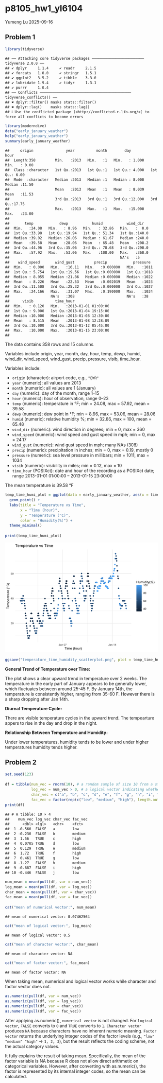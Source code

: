 p8105_hw1_yl6104
================
Yumeng Lu
2025-09-16

## Problem 1

``` r
library(tidyverse)
```

    ## ── Attaching core tidyverse packages ──────────────────────── tidyverse 2.0.0 ──
    ## ✔ dplyr     1.1.4     ✔ readr     2.1.5
    ## ✔ forcats   1.0.0     ✔ stringr   1.5.1
    ## ✔ ggplot2   3.5.2     ✔ tibble    3.3.0
    ## ✔ lubridate 1.9.4     ✔ tidyr     1.3.1
    ## ✔ purrr     1.0.4     
    ## ── Conflicts ────────────────────────────────────────── tidyverse_conflicts() ──
    ## ✖ dplyr::filter() masks stats::filter()
    ## ✖ dplyr::lag()    masks stats::lag()
    ## ℹ Use the conflicted package (<http://conflicted.r-lib.org/>) to force all conflicts to become errors

``` r
library(moderndive)
data("early_january_weather")
help("early_january_weather")
summary(early_january_weather)
```

    ##     origin               year          month        day              hour      
    ##  Length:358         Min.   :2013   Min.   :1   Min.   : 1.000   Min.   : 0.00  
    ##  Class :character   1st Qu.:2013   1st Qu.:1   1st Qu.: 4.000   1st Qu.: 6.00  
    ##  Mode  :character   Median :2013   Median :1   Median : 8.000   Median :11.50  
    ##                     Mean   :2013   Mean   :1   Mean   : 8.039   Mean   :11.53  
    ##                     3rd Qu.:2013   3rd Qu.:1   3rd Qu.:12.000   3rd Qu.:17.75  
    ##                     Max.   :2013   Max.   :1   Max.   :15.000   Max.   :23.00  
    ##                                                                                
    ##       temp            dewp           humid           wind_dir    
    ##  Min.   :24.08   Min.   : 8.96   Min.   : 32.86   Min.   :  0.0  
    ##  1st Qu.:33.98   1st Qu.:19.94   1st Qu.: 51.34   1st Qu.:140.0  
    ##  Median :39.02   Median :26.06   Median : 61.67   Median :240.0  
    ##  Mean   :39.58   Mean   :28.06   Mean   : 65.48   Mean   :208.2  
    ##  3rd Qu.:44.96   3rd Qu.:35.06   3rd Qu.: 78.68   3rd Qu.:290.0  
    ##  Max.   :57.92   Max.   :53.06   Max.   :100.00   Max.   :360.0  
    ##                                                   NA's   :5      
    ##    wind_speed       wind_gust         precip            pressure   
    ##  Min.   : 0.000   Min.   :16.11   Min.   :0.000000   Min.   :1011  
    ##  1st Qu.: 5.754   1st Qu.:19.56   1st Qu.:0.000000   1st Qu.:1018  
    ##  Median : 8.055   Median :21.86   Median :0.000000   Median :1022  
    ##  Mean   : 8.226   Mean   :22.53   Mean   :0.002039   Mean   :1023  
    ##  3rd Qu.:11.508   3rd Qu.:25.32   3rd Qu.:0.000000   3rd Qu.:1027  
    ##  Max.   :24.166   Max.   :31.07   Max.   :0.190000   Max.   :1034  
    ##                   NA's   :308                        NA's   :38    
    ##      visib          time_hour                  
    ##  Min.   : 0.120   Min.   :2013-01-01 01:00:00  
    ##  1st Qu.: 9.000   1st Qu.:2013-01-04 19:15:00  
    ##  Median :10.000   Median :2013-01-08 12:30:00  
    ##  Mean   : 8.515   Mean   :2013-01-08 12:28:09  
    ##  3rd Qu.:10.000   3rd Qu.:2013-01-12 05:45:00  
    ##  Max.   :10.000   Max.   :2013-01-15 23:00:00  
    ## 

The data contains 358 rows and 15 columns.

Variables include origin, year, month, day, hour, temp, dewp, humid,
wind_dir, wind_speed, wind_gust, precip, pressure, visib, time_hour.

Variables include:

- `origin` (character): airport code, e.g., `"EWR"`  
- `year` (numeric): all values are 2013  
- `month` (numeric): all values are 1 (January)  
- `day` (numeric): day of the month, range 1–15  
- `hour` (numeric): hour of observation, range 0–23  
- `temp` (numeric): temperature in °F; min = 24.08, max = 57.92, mean =
  39.58
- `dewp` (numeric): dew point in °F; min = 8.96, max = 53.06, mean =
  28.06  
- `humid` (numeric): relative humidity %; min = 32.86, max = 100, mean =
  65.48
- `wind_dir` (numeric): wind direction in degrees; min = 0, max = 360  
- `wind_speed` (numeric): wind speed and gust speed in mph; min = 0, max
  = 24.17  
- `wind_gust` (numeric): wind gust speed in mph; many NAs (308)  
- `precip` (numeric): precipitation in inches; min = 0, max = 0.19,
  mostly 0  
- `pressure` (numeric): sea level pressure in millibars; min = 1011, max
  = 1034  
- `visib` (numeric): visibility in miles; min = 0.12, max = 10  
- `time_hour` (POSIXct): date and hour of the recording as a POSIXct
  date; range 2013-01-01 01:00:00 – 2013-01-15 23:00:00

The mean temperature is 39.58 °F

``` r
temp_time_humi_plot = ggplot(data = early_january_weather, aes(x = time_hour, y = temp, colour = humid)) +
  geom_point() +
  labs(title = "Temperature vs Time",
       x = "Time (hour)",
       y = "Temperature (°C)", 
       color = "Humidity(%)") +
  theme_minimal()

print(temp_time_humi_plot)
```

![](p8105_hw1_yl6104_files/figure-gfm/unnamed-chunk-2-1.png)<!-- -->

``` r
ggsave("temperature_time_humidity_scatterplot.png", plot = temp_time_humi_plot, width = 8, height = 6, dpi = 800)
```

**General Trend of Temperature over Time:**

The plot shows a clear upward trend in temperature over 2 weeks. The
temperature in the early part of January appears to be generally lower,
which fluctuates between around 25-45 F. By January 14th, the
temperature is consistently higher, ranging from 35-60 F. However there
is a sharp dropping after Jan 14th.

**Diurnal Temperature Cycle:**

There are visible temperature cycles in the upward trend. The
tempearture appers to rise in the day and drop in the night.

**Relationship Between Temperature and Humidity:**

Under lower temperatures, humidity tends to be lower and under higher
temperatures humidity tends higher.

## Problem 2

``` r
set.seed(123)

df = tibble(num_vec = rnorm(10), # a random sample of size 10 from a standard Normal distribution,
            log_vec = num_vec > 0, # a logical vector indicating whether elements of the sample are greater than 0, 
            char_vec = c("a", "b", "c", "d", "e", "f", "g", "h", "i", "j"), # a character vector of length 10, 
            fac_vec = factor(rep(c("low", "medium", "high"), length.out = 10))) # a factor vector of length 10, with 3 different factor “levels”
print(df)
```

    ## # A tibble: 10 × 4
    ##    num_vec log_vec char_vec fac_vec
    ##      <dbl> <lgl>   <chr>    <fct>  
    ##  1 -0.560  FALSE   a        low    
    ##  2 -0.230  FALSE   b        medium 
    ##  3  1.56   TRUE    c        high   
    ##  4  0.0705 TRUE    d        low    
    ##  5  0.129  TRUE    e        medium 
    ##  6  1.72   TRUE    f        high   
    ##  7  0.461  TRUE    g        low    
    ##  8 -1.27   FALSE   h        medium 
    ##  9 -0.687  FALSE   i        high   
    ## 10 -0.446  FALSE   j        low

``` r
num_mean = mean(pull(df, var = num_vec))
log_mean = mean(pull(df, var = log_vec))
char_mean = mean(pull(df, var = char_vec))
fac_mean = mean(pull(df, var = fac_vec))

cat("mean of numerical vector:", num_mean)
```

    ## mean of numerical vector: 0.07462564

``` r
cat("mean of logical vector:", log_mean)
```

    ## mean of logical vector: 0.5

``` r
cat("mean of character vector:", char_mean)
```

    ## mean of character vector: NA

``` r
cat("mean of factor vector:", fac_mean)
```

    ## mean of factor vector: NA

When taking mean, numerical and logical vector works while character and
factor vector does not.

``` r
as.numeric(pull(df, var = num_vec))
as.numeric(pull(df, var = log_vec))
as.numeric(pull(df, var = char_vec))
as.numeric(pull(df, var = fac_vec))
```

After applying as.numeric(), `numerical vector` is not changed. For
`logical vector`, `FALSE` converts to `0` and `TRUE` converts to `1`.
`Character vector` produces `NA` because characters have no inherent
numeric meaning. `Factor vector` returns the underlying integer codes of
the factor levels (e.g., `"low" "medium" "high"` → `1, 2, 3`), but the
result reflects the coding scheme, not the actual category values.

It fully explains the result of taking mean. Specifically, the mean of
the factor variable is NA because R does not allow direct arithmetic on
categorical variables. However, after converting with as.numeric(), the
factor is represented by its internal integer codes, so the mean can be
calculated.
